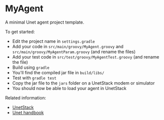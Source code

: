 MyAgent
=======

A minimal Unet agent project template.

To get started:
* Edit the project name in `settings.gradle`
* Add your code in `src/main/groovy/MyAgent.groovy` and `src/main/groovy/MyAgentParam.groovy` (and rename the files)
* Add your test code in `src/test/groovy/MyAgentTest.groovy` (and rename the file)
* Build using `gradle`
* You'll find the compiled jar file in `build/libs/`
* Test with `gradle test`
* Copy the jar file to the `jars` folder on a UnetStack modem or simulator
* You should now be able to load your agent in UnetStack

Related information:
* [UnetStack](https://unetstack.net/)
* [Unet handbook](https://unetstack.net/handbook/unet-handbook_preface.html)
